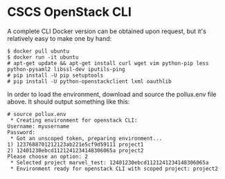 # CSCS OpenStack CLI

A complete CLI Docker version can be obtained upon request, but it's relatively easy to make one by hand:

```
$ docker pull ubuntu
$ docker run -it ubuntu
# apt-get update && apt-get install curl wget vim python-pip less python-pysaml2 libssl-dev iputils-ping
# pip install -U pip setuptools
# pip install -U python-openstackclient lxml oauthlib
```

In order to load the environment, download and source the pollux.env file above. It should output something like this:
```
# source pollux.env
 * Creating environment for openstack CLI:
Username: myusername
Password: 
 * Got an unscoped token, preparing environment...
1) 1237688701212123ab221e5cf9d59111 project1
2) 12401230ebcd1121241234148306065a project2
Please choose an option: 2
 * Selected project marvel_test: 12401230ebcd1121241234148306065a
 * Environment ready for openstack CLI with scoped project: project2
```


